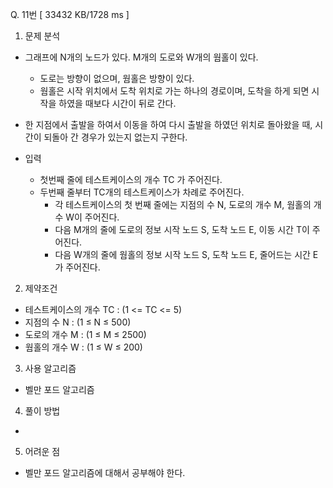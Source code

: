 Q. 11번 [ 33432 KB/1728 ms ]

1. 문제 분석
- 그래프에 N개의 노드가 있다. M개의 도로와 W개의 웜홀이 있다.
  - 도로는 방향이 없으며, 웜홀은 방향이 있다.
  - 웜홀은 시작 위치에서 도착 위치로 가는 하나의 경로이며, 도착을 하게 되면 시작을 하였을 때보다 시간이 뒤로 간다.
- 한 지점에서 출발을 하여서 이동을 하여 다시 출발을 하였던 위치로 돌아왔을 때, 시간이 되돌아 간 경우가 있는지 없는지 구한다.


- 입력
  - 첫번째 줄에 테스트케이스의 개수 TC 가 주어진다.
  - 두번째 줄부터 TC개의 테스트케이스가 차례로 주어진다.
    - 각 테스트케이스의 첫 번째 줄에는 지점의 수 N, 도로의 개수 M, 웜홀의 개수 W이 주어진다.
    - 다음 M개의 줄에 도로의 정보 시작 노드 S, 도착 노드 E, 이동 시간 T이 주어진다.
    - 다음 W개의 줄에 웜홀의 정보 시작 노드 S, 도착 노드 E, 줄어드는 시간 E가 주어진다.

2. 제약조건
- 테스트케이스의 개수 TC : (1 <= TC <= 5)
- 지점의 수 N : (1 ≤ N ≤ 500)
- 도로의 개수 M : (1 ≤ M ≤ 2500)
- 웜홀의 개수 W : (1 ≤ W ≤ 200)

3. 사용 알고리즘
- 벨만 포드 알고리즘

4. 풀이 방법
- 

5. 어려운 점
- 벨만 포드 알고리즘에 대해서 공부해야 한다.